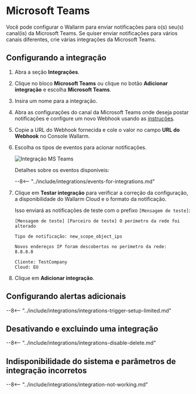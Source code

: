 # Microsoft Teams

Você pode configurar o Wallarm para enviar notificações para o(s) seu(s) canal(is) da Microsoft Teams. Se quiser enviar notificações para vários canais diferentes, crie várias integrações da Microsoft Teams.

## Configurando a integração

1. Abra a seção **Integrações**.
1. Clique no bloco **Microsoft Teams** ou clique no botão **Adicionar integração** e escolha **Microsoft Teams**.
1. Insira um nome para a integração.
1. Abra as configurações do canal da Microsoft Teams onde deseja postar notificações e configure um novo Webhook usando as [instruções](https://docs.microsoft.com/en-us/microsoftteams/platform/webhooks-and-connectors/how-to/add-incoming-webhook).
1. Copie a URL do Webhook fornecida e cole o valor no campo **URL do Webhook** no Console Wallarm.
1. Escolha os tipos de eventos para acionar notificações.

      ![Integração MS Teams](../../../images/user-guides/settings/integrations/add-ms-teams-integration.png)
    
      Detalhes sobre os eventos disponíveis:
      
      --8<-- "../include/integrations/events-for-integrations.md"

1. Clique em **Testar integração** para verificar a correção da configuração, a disponibilidade do Wallarm Cloud e o formato da notificação.

      Isso enviará as notificações de teste com o prefixo `[Mensagem de teste]`:

      ```
      [Mensagem de teste] [Parceiro de teste] O perímetro da rede foi alterado

      Tipo de notificação: new_scope_object_ips

      Novos endereços IP foram descobertos no perímetro da rede:
      8.8.8.8

      Cliente: TestCompany
      Cloud: EU
      ```

1. Clique em **Adicionar integração**.

## Configurando alertas adicionais

--8<-- "../include/integrations/integrations-trigger-setup-limited.md"

## Desativando e excluindo uma integração

--8<-- "../include/integrations/integrations-disable-delete.md"

## Indisponibilidade do sistema e parâmetros de integração incorretos

--8<-- "../include/integrations/integration-not-working.md"